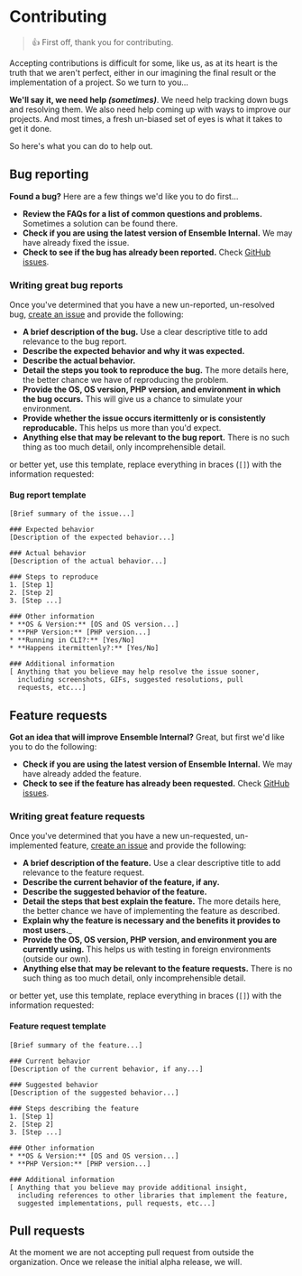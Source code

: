 # Contributing

> :+1: First off, thank you for contributing.

Accepting contributions is difficult for some, like us, as at its heart is the truth that we aren't perfect, 
either in our imagining the final result or the implementation of a project. So we turn to you...

__We'll say it, we need help _(sometimes)___. We need help tracking down bugs and resolving them. We also need help coming up with ways to improve our projects.
And most times, a fresh un-biased set of eyes is what it takes to get it done.

So here's what you can do to help out.

## Bug reporting
**Found a bug?** Here are a few things we'd like you to do first...

* __Review the FAQs for a list of common questions and problems.__ Sometimes a solution can be found there.
* __Check if you are using the latest version of Ensemble Internal.__ We may have already fixed the issue.
* __Check to see if the bug has already been reported.__ Check [GitHub issues](https://github.com/bs3tech/ensemble-internal/issues).

### Writing great bug reports
Once you've determined that you have a new un-reported, un-resolved bug, [create an issue](https://github.com/bs3tech/ensemble-internal/issues/new) and provide the following:

* __A brief description of the bug.__ Use a clear descriptive title to add relevance to the bug report.
* __Describe the expected behavior and why it was expected.__
* __Describe the actual behavior.__
* __Detail the steps you took to reproduce the bug.__ The more details here, the better chance we have of reproducing the problem.
* __Provide the OS, OS version, PHP version, and environment in which the bug occurs.__ This will give us a chance to simulate your environment.
* __Provide whether the issue occurs itermittenly or is consistently reproducable.__ This helps us more than you'd expect.
* __Anything else that may be relevant to the bug report.__ There is no such thing as too much detail, only incomprehensible detail.

or better yet, use this template, replace everything in braces (`[]`) with the information requested:

#### Bug report template
```
[Brief summary of the issue...]

### Expected behavior
[Description of the expected behavior...]

### Actual behavior
[Description of the actual behavior...]

### Steps to reproduce
1. [Step 1]
2. [Step 2]
3. [Step ...]

### Other information
* **OS & Version:** [OS and OS version...]
* **PHP Version:** [PHP version...]
* **Running in CLI?:** [Yes/No]
* **Happens itermittenly?:** [Yes/No]

### Additional information
[ Anything that you believe may help resolve the issue sooner,
  including screenshots, GIFs, suggested resolutions, pull
  requests, etc...]
```

## Feature requests
**Got an idea that will improve Ensemble Internal?** Great, but first we'd like you to do the following:

* __Check if you are using the latest version of Ensemble Internal.__ We may have already added the feature.
* __Check to see if the feature has already been requested.__ Check [GitHub issues](https://github.com/bs3tech/ensemble-internal/issues).

### Writing great feature requests
Once you've determined that you have a new un-requested, un-implemented feature, [create an issue](https://github.com/bs3tech/ensemble-internal/issues/new) and provide the following:

* __A brief description of the feature.__ Use a clear descriptive title to add relevance to the feature request.
* __Describe the current behavior of the feature, if any.__
* __Describe the suggested behavior of the feature.__
* __Detail the steps that best explain the feature.__ The more details here, the better chance we have of implementing the feature as described.
* __Explain why the feature is necessary and the benefits it provides to most users.___
* __Provide the OS, OS version, PHP version, and environment you are currently using.__ This helps us with testing in foreign environments (outside our own).
* __Anything else that may be relevant to the feature requests.__ There is no such thing as too much detail, only incomprehensible detail.

or better yet, use this template, replace everything in braces (`[]`) with the information requested:

#### Feature request template
```
[Brief summary of the feature...]

### Current behavior
[Description of the current behavior, if any...]

### Suggested behavior
[Description of the suggested behavior...]

### Steps describing the feature
1. [Step 1]
2. [Step 2]
3. [Step ...]

### Other information
* **OS & Version:** [OS and OS version...]
* **PHP Version:** [PHP version...]

### Additional information
[ Anything that you believe may provide additional insight,
  including references to other libraries that implement the feature, 
  suggested implementations, pull requests, etc...]
```
## Pull requests
At the moment we are not accepting pull request from outside the organization. Once we release the initial alpha release, we will.
